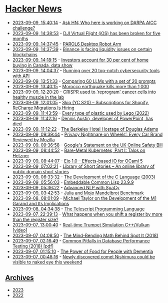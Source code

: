 # [Hacker News](https://kherrick.github.io/hacker-news/)

* [2023-09-09, 15:40:14](https://news.ycombinator.com/item?id=37446644) - [Ask HN: Who here is working on DARPA AICC challenge?](https://news.ycombinator.com/item?id=37446644)
* [2023-09-09, 14:38:53](https://news.ycombinator.com/item?id=37445963) - [DJI Virtual Flight (iOS) has been broken for five months](https://forum.dji.com/thread-293546-1-1.html)
* [2023-09-09, 14:37:45](https://news.ycombinator.com/item?id=37445951) - [PAROL6 Desktop Robot Arm](https://github.com/PCrnjak/PAROL6-Desktop-robot-arm)
* [2023-09-09, 14:37:39](https://news.ycombinator.com/item?id=37445947) - [Binance is facing liquidity issues on certain blockchains](https://twitter.com/coinfabrik/status/1700495960151912518)
* [2023-09-09, 14:18:15](https://news.ycombinator.com/item?id=37445732) - [Investors account for 30 per cent of home buying in Canada, data show](https://www.theglobeandmail.com/business/article-investors-account-for-30-per-cent-of-home-buying-in-canada-data-show/)
* [2023-09-09, 14:04:37](https://news.ycombinator.com/item?id=37445582) - [Running over 20 top-notch cybersecurity tools with API](https://developer.penteston.com)
* [2023-09-09, 13:51:33](https://news.ycombinator.com/item?id=37445401) - [Comparing 60 LLMs with a set of 20 prompts](https://benchmarks.llmonitor.com)
* [2023-09-09, 13:40:15](https://news.ycombinator.com/item?id=37445284) - [Morocco earthquake kills more than 1,000](https://www.nbcnews.com/news/world/live-blog/morocco-earthquake-kills-600-devastates-historic-sites-live-updates-rcna104208)
* [2023-09-09, 12:20:20](https://news.ycombinator.com/item?id=37444477) - [CRISPR used to 'reprogram' cancer cells into healthy muscle in the lab](https://www.livescience.com/health/cancer/crispr-used-to-reprogram-cancer-cells-into-healthy-muscle-in-the-lab)
* [2023-09-09, 12:01:05](https://news.ycombinator.com/item?id=37444354) - [Skio (YC S20) – Subscriptions for Shopify, ReCharge Migrations Is Hiring](https://skio.com/careers/)
* [2023-09-09, 11:43:59](https://news.ycombinator.com/item?id=37444268) - [Every type of plastic used by Lego (2022)](https://bricknerd.com/home/every-type-of-plastic-used-by-lego-5-20-22)
* [2023-09-09, 11:42:16](https://news.ycombinator.com/item?id=37444257) - [Dennis Austin, developer of PowerPoint, has died](https://www.washingtonpost.com/obituaries/2023/09/08/dennis-austin-software-developer-powerpoint-dies/)
* [2023-09-09, 11:12:22](https://news.ycombinator.com/item?id=37444066) - [The Berkeley Hotel Hostage of Douglas Adams](https://www.thebookseller.com/features/berkeley-hotel-hostage)
* [2023-09-09, 09:39:44](https://news.ycombinator.com/item?id=37443644) - [Privacy Nightmare on Wheels’: Every Car Brand Reviewed by Mozilla](https://foundation.mozilla.org/en/blog/privacy-nightmare-on-wheels-every-car-brand-reviewed-by-mozilla-including-ford-volkswagen-and-toyota-flunks-privacy-test/)
* [2023-09-09, 09:36:58](https://news.ycombinator.com/item?id=37443634) - [Google's Statement on the UK Online Safety Bill](https://bills.parliament.uk/publications/46675/documents/1885)
* [2023-09-09, 08:44:52](https://news.ycombinator.com/item?id=37443404) - [Bare-Metal Kubernetes, Part I: Talos on Hetzner](https://datavirke.dk/posts/bare-metal-kubernetes-part-1-talos-on-hetzner/)
* [2023-09-09, 08:44:07](https://news.ycombinator.com/item?id=37443395) - [Eio 1.0 – Effects-based IO for OCaml 5](https://icfp23.sigplan.org/details/ocaml-2023-papers/5/Eio-1-0-Effects-based-IO-for-OCaml-5)
* [2023-09-09, 07:02:21](https://news.ycombinator.com/item?id=37442922) - [Library of Short Stories – An online library of public domain short stories](https://www.libraryofshortstories.com/)
* [2023-09-09, 06:33:32](https://news.ycombinator.com/item?id=37442810) - [The Development of the C Language (2003)](http://cm.bell-labs.co/who/dmr/chist.html)
* [2023-09-09, 05:56:03](https://news.ycombinator.com/item?id=37442649) - [Embeddable Common Lisp 23.9.9](https://ecl.common-lisp.dev/posts/ECL-2399-release.html)
* [2023-09-09, 05:36:22](https://news.ycombinator.com/item?id=37442574) - [Advanced NLP with SpaCy](https://course.spacy.io/en/)
* [2023-09-09, 03:42:53](https://news.ycombinator.com/item?id=37442064) - [Julia and Mojo Mandelbrot Benchmark](https://discourse.julialang.org/t/julia-mojo-mandelbrot-benchmark/103638)
* [2023-09-08, 08:01:09](https://news.ycombinator.com/item?id=37430842) - [Michael Taylor on the Development of the M1 Garand and Its Implications](https://acoup.blog/2023/09/08/michael-taylor-on-the-development-of-the-m1-garand-and-its-implications/)
* [2023-09-08, 04:34:38](https://news.ycombinator.com/item?id=37429362) - [The Telescript Programming Language](https://en.wikipedia.org/wiki/Telescript_(programming_language))
* [2023-09-07, 22:39:13](https://news.ycombinator.com/item?id=37426598) - [What happens when you shift a register by more than the register size?](https://devblogs.microsoft.com/oldnewthing/20230904-00/?p=108704)
* [2023-09-07, 13:00:40](https://news.ycombinator.com/item?id=37418278) - [Real-time Trumpet Simulation C++/Vulkan [video]](https://www.youtube.com/watch?v=rGNUHigqUBM)
* [2023-09-07, 04:08:50](https://news.ycombinator.com/item?id=37414659) - [The Mind-Bending Math Behind Spot It (2018)](https://www.smithsonianmag.com/science-nature/math-card-game-spot-it-180970873/)
* [2023-09-07, 02:16:49](https://news.ycombinator.com/item?id=37413926) - [Common Pitfalls in Database Performance Testing (2018) [pdf]](https://mytherin.github.io/papers/2018-dbtest.pdf)
* [2023-09-07, 01:15:10](https://news.ycombinator.com/item?id=37413566) - [The Power of Food for People with Dementia](https://www.newyorker.com/culture/personal-history/the-power-of-food-for-people-with-dementia)
* [2023-09-07, 00:48:16](https://news.ycombinator.com/item?id=37413387) - [Newly discovered comet Nishimura could be visible to naked eye this weekend](https://www.theguardian.com/science/2023/sep/07/nishimura-comet-could-be-visible-to-naked-eye-this-weekend)

## [Archives](archives/index.md)

* [2023](archives/2023/index.md)
* [2022](archives/2022/index.md)
